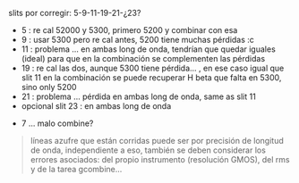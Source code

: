 slits por corregir: 5-9-11-19-21-¿23?

* 5 : re cal 52000 y 5300, primero 5200 y combinar con esa
* 9 : usar 5300 pero re cal antes, 5200 tiene muchas pérdidas :c
* 11 : problema ... en ambas long de onda, tendrían que quedar iguales (ideal) para que en la combinación se complementen las pérdidas
* 19 : re cal las dos, aunque 5300 tiene pérdida... , en ese caso igual que slit 11 en la combinación se puede recuperar H beta que falta en 5300, sino only 5200
* 21 : problema ... pérdida en ambas long de onda, same as slit 11
* opcional slit 23 : en ambas long de onda

- 7 ... malo combine?

> líneas azufre que están corridas puede ser por precisión de longitud de onda, independiente a eso, también se deben considerar los errores asociados: del propio instrumento (resolución GMOS), del rms y de la tarea gcombine...